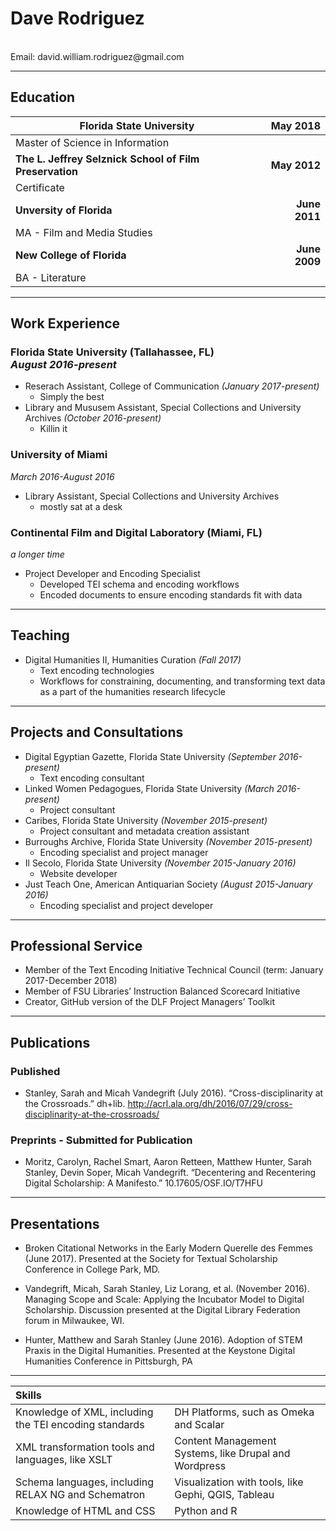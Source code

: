 # Dave Rodriguez
<br/>
Email: david.william.rodriguez@gmail.com

********

## Education

| Florida State University | May 2018 |
| -------------------------------------|------------:|
| Master of Science in Information     |             |
| **The L. Jeffrey Selznick School of Film Preservation**| **May 2012**|
| Certificate                        | &nbsp;      |
| **Unversity of Florida**            |**June 2011** |
|MA - Film and Media Studies          |   &nbsp;     |
|**New College of Florida**           |**June 2009** |
| BA - Literature                     |  &nbsp;      |

********

## Work Experience

### Florida State University (Tallahassee, FL) <br/> *August 2016-present*
* Reserach Assistant, College of Communication *(January 2017-present)*
  * Simply the best
* Library and Mususem Assistant, Special Collections and University Archives *(October 2016-present)*
  * Killin it

### University of Miami <br/>
*March 2016-August 2016*
* Library Assistant, Special Collections and University Archives
  * mostly sat at a desk

### Continental Film and Digital Laboratory (Miami, FL) <br/>
*a longer time* 
* Project Developer and Encoding Specialist
  * Developed TEI schema and encoding workflows
  * Encoded documents to ensure encoding standards fit with data

********

## Teaching

* Digital Humanities II, Humanities Curation *(Fall 2017)*
  * Text encoding technologies
  * Workflows for constraining, documenting, and transforming text data as a part of the humanities research lifecycle

********

## Projects and Consultations

* Digital Egyptian Gazette, Florida State University *(September 2016-present)*
  * Text encoding consultant
* Linked Women Pedagogues, Florida State University *(March 2016-present)*
  * Project consultant
* Caribes, Florida State University *(November 2015-present)*
  * Project consultant and metadata creation assistant
* Burroughs Archive, Florida State University *(November 2015-present)*
  * Encoding specialist and project manager
* Il Secolo, Florida State University *(November 2015-January 2016)*
  * Website developer
* Just Teach One, American Antiquarian Society *(August 2015-January 2016)*
  * Encoding specialist and project developer

********

## Professional Service

* Member of the Text Encoding Initiative Technical Council (term: January 2017-December 2018)
* Member of FSU Libraries’ Instruction Balanced Scorecard Initiative
* Creator, GitHub version of the DLF Project Managers’ Toolkit

********

## Publications

### Published
* Stanley, Sarah and Micah Vandegrift (July 2016). “Cross-disciplinarity at the Crossroads.” dh+lib. http://acrl.ala.org/dh/2016/07/29/cross-disciplinarity-at-the-crossroads/

### Preprints - Submitted for Publication
* Moritz, Carolyn, Rachel Smart, Aaron Retteen, Matthew Hunter, Sarah Stanley, Devin Soper, Micah Vandegrift. “Decentering and Recentering Digital Scholarship: A Manifesto.” 10.17605/OSF.IO/T7HFU

********

## Presentations

* Broken Citational Networks in the Early Modern Querelle des Femmes (June 2017). Presented at the Society for Textual Scholarship Conference in College Park, MD.

* Vandegrift, Micah, Sarah Stanley, Liz Lorang, et al. (November 2016). Managing Scope and Scale: Applying the Incubator Model to Digital Scholarship. Discussion presented at the Digital Library Federation forum in Milwaukee, WI.

* Hunter, Matthew and Sarah Stanley (June 2016).  Adoption of STEM Praxis in the Digital Humanities. Presented at the Keystone Digital Humanities Conference in Pittsburgh, PA

*********

| Skills                                                 | &nbsp;                                                |
| :----------------------------------------------------- | :---------------------------------------------------- |
| Knowledge of XML, including the TEI encoding standards | DH Platforms, such as Omeka and Scalar                |
| XML transformation tools and languages, like XSLT      | Content Management Systems, like Drupal and Wordpress |
| Schema languages, including RELAX NG and Schematron    | Visualization with tools, like Gephi, QGIS, Tableau   |
| Knowledge of HTML and CSS                              | Python and R                                          |

